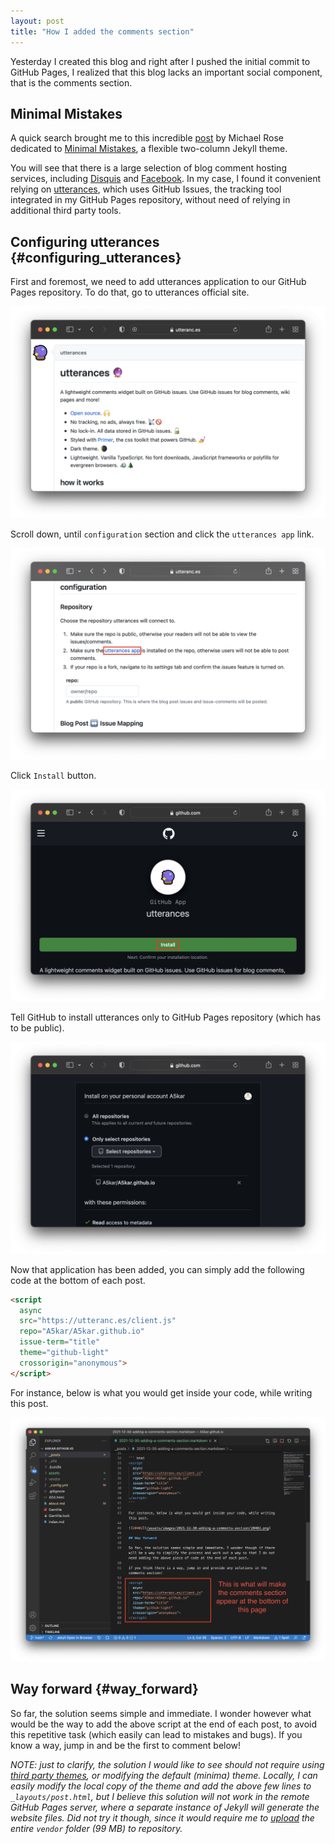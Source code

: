 ```yaml
---
layout: post
title: "How I added the comments section"
---
```


Yesterday I created this blog and right after I pushed the initial commit to GitHub Pages, I realized that this blog lacks an important social component, that is the comments section.

## Minimal Mistakes

A quick search brought me to this incredible [post](https://mmistakes.github.io/minimal-mistakes/docs/configuration/#comments) by Michael Rose dedicated to [Minimal Mistakes](https://mmistakes.github.io/minimal-mistakes/), a flexible two-column Jekyll theme.

You will see that there is a large selection of blog comment hosting services, including [Disquis](https://disqus.com) and [Facebook](https://developers.facebook.com/docs/plugins/comments). In my case, I found it convenient relying on [utterances](https://utteranc.es), which uses GitHub Issues, the tracking tool integrated in my GitHub Pages repository, without need of relying in additional third party tools.

## Configuring utterances {#configuring_utterances}

First and foremost, we need to add utterances application to our GitHub Pages repository. To do that, go to utterances official site.

![21991](/assets/images/2021-12-30-adding-a-comments-section/21991.png)

Scroll down, until `configuration` section and click the `utterances app` link.

![12880](/assets/images/2021-12-30-adding-a-comments-section/12880.png)

Click `Install` button.

![23622](/assets/images/2021-12-30-adding-a-comments-section/23622.png)

Tell GitHub to install utterances only to GitHub Pages repository (which has to be public).

![12481](/assets/images/2021-12-30-adding-a-comments-section/12481.png)

Now that application has been added, you can simply add the following code at the bottom of each post.

``` html
<script
  async
  src="https://utteranc.es/client.js"
  repo="A5kar/A5kar.github.io"
  issue-term="title"
  theme="github-light"
  crossorigin="anonymous">
</script>
```

For instance, below is what you would get inside your code, while writing this post.

![20402](/assets/images/2021-12-30-adding-a-comments-section/20402.png)

## Way forward {#way_forward}

So far, the solution seems simple and immediate. I wonder however what would be the way to add the above script at the end of each post, to avoid this repetitive task (which easily can lead to mistakes and bugs). If you know a way, jump in and be the first to comment below!

*NOTE: just to clarify, the solution I would like to see should not require using [third party themes](https://docs.github.com/en/pages/setting-up-a-github-pages-site-with-jekyll/adding-a-theme-to-your-github-pages-site-using-jekyll), or modifying the default (minima) theme. Locally, I can easily modify the local copy of the theme and add the above few lines to `_layouts/post.html`, but I believe this solution will not work in the remote GitHub Pages server, where a separate instance of Jekyll will generate the website files. Did not try it though, since it would require me to [upload](/2021/12/29/opening-a-blog.html#submit_initial_commit) the entire `vendor` folder (99 MB) to repository.*
